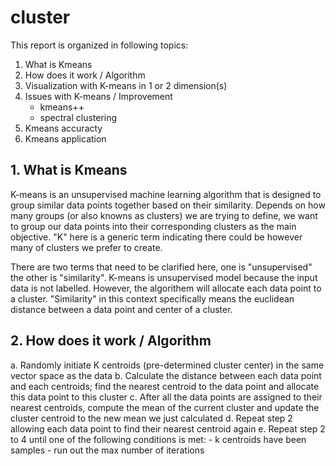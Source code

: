 # cluster

This report is organized in following topics:
1. What is Kmeans
2. How does it work / Algorithm
3. Visualization with K-means in 1 or 2 dimension(s)
4. Issues with K-means / Improvement
      - kmeans++ 
      - spectral clustering
5. Kmeans accuracty
6. Kmeans application 

## 1. What is Kmeans
K-means is an unsupervised machine learning algorithm that is designed to group similar data points together based on their similarity. Depends on how many groups (or also knowns as clusters) we are trying to define, we want to group our data points into their corresponding clusters as the main objective. "K" here is a generic term indicating there could be however many of clusters we prefer to create.

There are two terms that need to be clarified here, one is "unsupervised" the other is "similarity". K-means is unsupervised model because the input data is not labelled. However, the algorithem will allocate each data point to a cluster. "Similarity" in this context specifically means the euclidean distance between a data point and center of a cluster.

## 2. How does it work / Algorithm
a. Randomly initiate K centroids (pre-determined cluster center) in the same vector space as the data
b. Calculate the distance between each data point and each centroids; find the nearest centroid to the data point and allocate this data point to this cluster
c. After all the data points are assigned to their nearest centroids, compute the mean of the current cluster and update the cluster centroid to the new mean we just calculated
d. Repeat step 2 allowing each data point to find their nearest centroid again
e. Repeat step 2 to 4 until one of the following conditions is met:
      - k centroids have been samples
      - run out the max number of iterations
